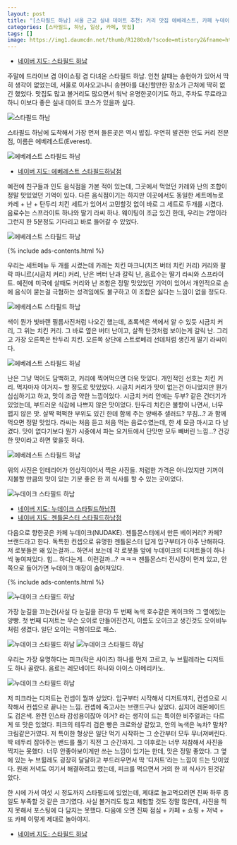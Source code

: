 ```yaml
---
layout: post
title: "[스타필드 하남] 서울 근교 실내 데이트 추천: 커리 맛집 에베레스트, 카페 누데이크"
categories: [스타필드, 하남, 일상, 카페, 맛집]
tags: []
image: https://img1.daumcdn.net/thumb/R1280x0/?scode=mtistory2&fname=https%3A%2F%2Fblog.kakaocdn.net%2Fdn%2FcSuZjM%2Fbtrq23St1fQ%2FRZMIJrNcAfPGizENJcFmg0%2Fimg.jpg
---
```


- <a href="http://naver.me/FbRiCNTk" rel="noopener noreferrer" target="_blank" title="네이버 지도: 스타필드 하남" class="markdown-link">네이버 지도: 스타필드 하남</a>

주말에 드라이브 겸 아이쇼핑 겸 다녀온 스타필드 하남. 인천 살때는 송현아가 있어서 딱히 생각이 없었는데, 서울로 이사오고나니 송현아를 대신할만한 장소가 근처에 딱히 없긴 했었다. 맛집도 많고 볼거리도 많으면서 워낙 유명한곳이기도 하고, 주차도 무료라고 하니 이보다 좋은 실내 데이트 코스가 있을까 싶다.

![스타필드 하남](https://img1.daumcdn.net/thumb/R1280x0/?scode=mtistory2&fname=https%3A%2F%2Fblog.kakaocdn.net%2Fdn%2FbHG2Js%2Fbtrq5qeZUng%2F1XbHKCcFRUWsmtjUKR3Ofk%2Fimg.jpg)

스타필드 하남에 도착해서 가장 먼저 들른곳은 역시 밥집. 우연히 발견한 인도 커리 전문점, 이름은 에베레스트(Everest).

![에베레스트 스타필드 하남](https://img1.daumcdn.net/thumb/R1280x0/?scode=mtistory2&fname=https%3A%2F%2Fblog.kakaocdn.net%2Fdn%2FDmcHW%2Fbtrq6PL5z8e%2FQKp3yKfLMzhvxkbBoXgiOk%2Fimg.jpg)

- <a href="http://naver.me/FNml7VmM" rel="noopener noreferrer" target="_blank" title="네이버 지도: 에베레스트 스타필드하남점" class="markdown-link">네이버 지도: 에베레스트 스타필드하남점</a>

예전에 친구들과 인도 음식점을 가본 적이 있는데, 그곳에서 먹었던 카레와 난의 조합이 정말 맛있었던 기억이 있다. 다른 음식점이기는 하지만 이곳에서도 동일한 세트메뉴로 카레 + 난 + 탄두리 치킨 세트가 있어서 고민할것 없이 바로 그 세트로 두개를 시켰다. 음료수는 스프라이트 하나와 딸기 라씨 하나. 웨이팅이 조금 있긴 한데, 우리는 2명이라 그런지 한 5분정도 기다리고 바로 들어갈 수 있었다.

![에베레스트 스타필드 하남](https://img1.daumcdn.net/thumb/R1280x0/?scode=mtistory2&fname=https%3A%2F%2Fblog.kakaocdn.net%2Fdn%2FcCS2py%2Fbtrq4xlb9le%2FHqyiIIasQWSzPTJsQtYk3k%2Fimg.jpg)

{% include ads-contents.html %}

우리는 세트메뉴 두 개를 시켰는데 카레는 치킨 마크니(치즈 버터 치킨 커리) 커리와 팔락 파니르(시금치 커리) 커리, 난은 버터 난과 갈릭 난, 음료수는 딸기 라씨와 스프라이트. 예전에 미국에 살때도 커리와 난 조합은 정말 맛있었던 기억이 있어서 개인적으로 손에 음식이 묻는걸 극혐하는 성격임에도 불구하고 이 조합은 싫다는 느낌이 없을 정도다.

![에베레스트 스타필드 하남](https://img1.daumcdn.net/thumb/R1280x0/?scode=mtistory2&fname=https%3A%2F%2Fblog.kakaocdn.net%2Fdn%2Fc6Ma1i%2Fbtrq5p1rgUY%2F2CaiZk7Ub1e8Q9zWuqTJt0%2Fimg.jpg)

색이 뭔가 빛바랜 필름사진처럼 나오긴 했는데, 초록색은 색에서 알 수 있듯 시금치 커리, 그 위는 치킨 커리. 그 바로 옆은 버터 난이고, 살짝 탄것처럼 보이는게 갈릭 난. 그리고 가장 오른쪽은 탄두리 치킨. 오른쪽 상단에 스트로베리 선데처럼 생긴게 딸기 라씨이다.

![에베레스트 스타필드 하남](https://img1.daumcdn.net/thumb/R1280x0/?scode=mtistory2&fname=https%3A%2F%2Fblog.kakaocdn.net%2Fdn%2Fq4R3Q%2Fbtrq5pUKG1g%2FkUywK6AzQKjNyF4lf2rSEk%2Fimg.jpg)

난은 그냥 먹어도 담백하고, 커리에 찍어먹으면 더욱 맛있다. 개인적인 선호는 치킨 커리. 먹자마자 이거지~ 할 정도로 맛있었다. 시금치 커리가 맛이 없는건 아니었지만 뭔가 심심하기고 하고, 맛이 조금 약한 느낌이었다. 시금치 커리 안에는 두부? 같은 건더기가 있었는데, 부드러운 식감에 나쁘지 않은 맛이었다. 탄두리 치킨은 불향이 나면서, 너무 맵지 않은 맛. 살짝 퍽퍽한 부위도 있긴 한데 함께 주는 양배추 샐러드? 무침...? 과 함께 먹으면 정말 맛있다. 라씨는 처음 듣고 처음 먹는 음료수였는데, 한 세 모금 마시고 다 남겼다. 맛이 없다기보다 뭔가 시중에서 파는 요거트에서 단맛만 모두 빼버린 느낌...? 건강한 맛이라고 하면 맞을듯 하다.

![에베레스트 스타필드 하남](https://img1.daumcdn.net/thumb/R1280x0/?scode=mtistory2&fname=https%3A%2F%2Fblog.kakaocdn.net%2Fdn%2FkDeYY%2Fbtrq2i9LPYH%2Fkonzx88kCUL0IDKhXYKJC0%2Fimg.jpg)

위의 사진은 인테리어가 인상적이어서 찍은 사진들. 저렴한 가격은 아니었지만 기꺼이 지불할 만큼의 맛이 있는 기분 좋은 한 끼 식사를 할 수 있는 곳이었다.

![누데이크 스타필드 하남](https://img1.daumcdn.net/thumb/R1280x0/?scode=mtistory2&fname=https%3A%2F%2Fblog.kakaocdn.net%2Fdn%2FcSuZjM%2Fbtrq23St1fQ%2FRZMIJrNcAfPGizENJcFmg0%2Fimg.jpg)

- <a href="http://naver.me/5eGHr72V" rel="noopener noreferrer" target="_blank" title="네이버 지도: 누데이크 스타필드하남점" class="markdown-link">네이버 지도: 누데이크 스타필드하남점</a>
- <a href="http://naver.me/5EQRTEur" rel="noopener noreferrer" target="_blank" title="네이버 지도: 젠틀몬스터 스타필드하남점" class="markdown-link">네이버 지도: 젠틀몬스터 스타필드하남점</a>

다음으로 향한곳은 카페 누데이크(NUDAKE). 젠틀몬스터에서 만든 베이커리? 카페? 브랜드라고 한다. 독특한 컨셉으로 유명한 젠틀몬스터 답게 입구부터가 아주 난해하다. 저 로봇들은 왜 있는걸까... 하면서 보는데 각 로봇들 앞에 누데이크의 디저트들이 하나씩 놓여져있다. 힙... 하다는게.. 이런걸까...? ㅋㅋㅋ 젠틀몬스터 전시장이 먼저 있고, 안쪽으로 들어가면 누데이크 매장이 숨어져있다.

{% include ads-contents.html %}

![누데이크 스타필드 하남](https://img1.daumcdn.net/thumb/R1280x0/?scode=mtistory2&fname=https%3A%2F%2Fblog.kakaocdn.net%2Fdn%2FYS5T5%2Fbtrq4retvz5%2Fvpy43GhlLUAKkaCwmkeRKK%2Fimg.jpg)

가장 눈길을 끄는건(사실 다 눈길을 끈다) 두 번째 녹색 호수같은 케이크와 그 옆에있는 양빵. 첫 번째 디저트는 무슨 오이로 만들어진건지, 이름도 오이크고 생긴것도 오이비누처럼 생겼다. 일단 오이는 극혐이므로 패스.

![누데이크 스타필드 하남](https://img1.daumcdn.net/thumb/R1280x0/?scode=mtistory2&fname=https%3A%2F%2Fblog.kakaocdn.net%2Fdn%2F5WRd9%2Fbtrq24cOcGa%2FeM1zo1H1iBxh7kb8rj2NV1%2Fimg.jpg)
![누데이크 스타필드 하남](https://img1.daumcdn.net/thumb/R1280x0/?scode=mtistory2&fname=https%3A%2F%2Fblog.kakaocdn.net%2Fdn%2FytlmH%2Fbtrq7VE4aCA%2Fxr4MVeGfJFMI00C77BCm21%2Fimg.jpg)

우리는 가장 유명하다는 피크(작은 사이즈) 하나를 먼저 고르고, 누 브륄레라는 디저트도 하나 골랐다. 음료는 레모네이드 하나와 아이스 아메리카노.

![누데이크 스타필드 하남](https://img1.daumcdn.net/thumb/R1280x0/?scode=mtistory2&fname=https%3A%2F%2Fblog.kakaocdn.net%2Fdn%2FcVNt0x%2Fbtrq6unXvrB%2FkfLSyYGh37BSza8qoqztfk%2Fimg.jpg)

저 피크라는 디저트는 컨셉이 뭘까 싶었다. 입구부터 시작해서 디저트까지, 컨셉으로 시작해서 컨셉으로 끝나는 느낌. 컨셉에 죽고사는 브랜드구나 싶었다. 심지어 레몬에이드도 검은색. 완전 인스타 감성용이잖아 이거? 라는 생각이 드는 특이한 비주얼과는 다르게 또 맛은 있었다. 피크의 테두리 검은 빵은 크로와상 같았고, 안의 녹색은 녹차? 말차? 크림같은거였다. 저 특이한 형상은 일단 먹기 시작하는 그 순간부터 모두 무너져버린다. 딱 테두리 잡아주는 밴드를 풀기 직전 그 순간까지. 그 이후로는 너무 처참해서 사진을 찍지는 못했다. 너무 안좋아보이게만 쓰는 느낌이 있기는 한데, 맛은 정말 좋았다. 그 옆에 있는 누 브륄레도 굉장히 달달하고 부드러우면서 딱 '디저트'라는 느낌이 드는 맛이었다. 원래 저녁도 여기서 해결하려고 했는데, 피크를 먹으면서 거의 한 끼 식사가 된것같았다.

한 시에 가서 여섯 시 정도까지 스타필드에 있었는데, 제대로 놀고먹으려면 진짜 하루 종일도 부족할 것 같은 크기였다. 사실 볼거리도 많고 체험할 것도 정말 많은데, 사진을 찍지 못해서 포스팅에 다 담지는 못했다. 다음에 오면 진짜 점심 + 카페 + 쇼핑 + 저녁 + 또 카페 이렇게 제대로 놀아야지.

- <a href="http://naver.me/FbRiCNTk" rel="noopener noreferrer" target="_blank" title="네이버 지도: 스타필드 하남" class="markdown-link">네이버 지도: 스타필드 하남</a>


